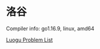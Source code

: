 # 洛谷

Compiler info: go1.16.9, linux, amd64

[Luogu Problem List](https://github.com/SFOI-Team/luogu-problem-list/blob/master/list.md)
